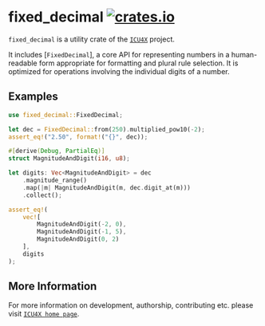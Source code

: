# fixed_decimal [![crates.io](https://img.shields.io/crates/v/fixed_decimal)](https://crates.io/crates/fixed_decimal)

<!-- cargo-rdme start -->

`fixed_decimal` is a utility crate of the [`ICU4X`] project.

It includes [`FixedDecimal`], a core API for representing numbers in a human-readable form
appropriate for formatting and plural rule selection. It is optimized for operations involving
the individual digits of a number.

## Examples

```rust
use fixed_decimal::FixedDecimal;

let dec = FixedDecimal::from(250).multiplied_pow10(-2);
assert_eq!("2.50", format!("{}", dec));

#[derive(Debug, PartialEq)]
struct MagnitudeAndDigit(i16, u8);

let digits: Vec<MagnitudeAndDigit> = dec
    .magnitude_range()
    .map(|m| MagnitudeAndDigit(m, dec.digit_at(m)))
    .collect();

assert_eq!(
    vec![
        MagnitudeAndDigit(-2, 0),
        MagnitudeAndDigit(-1, 5),
        MagnitudeAndDigit(0, 2)
    ],
    digits
);
```

[`ICU4X`]: ../icu/index.html

<!-- cargo-rdme end -->

## More Information

For more information on development, authorship, contributing etc. please visit [`ICU4X home page`](https://github.com/unicode-org/icu4x).
